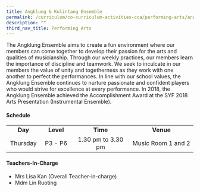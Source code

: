 ```yaml
---
title: Angklung & Kulintang Ensemble
permalink: /curriculum/co-curriculum-activities-cca/performing-arts/angklung-n-kulintang-ensemble/
description: ""
third_nav_title: Performing Arts
---
```

<p>The Angklung Ensemble aims to create a fun environment where our members can come together to develop their passion for the arts and qualities of musicianship. Through our weekly practices, our members learn the importance of discipline and teamwork. We seek to inculcate in our members the value of unity and togetherness as they work with one another to perfect the performances. In line with our school values, the Angklung Ensemble continues to nurture passionate and confident players who would strive for excellence at every performance. In 2018, the Angklung Ensemble achieved the Accomplishment Award at the SYF 2018 Arts Presentation (Instrumental Ensemble).</p>
<h4><strong>Schedule</strong></h4>
<table>
<tbody>
<tr>
<td style="text-align: center;" width="76"><strong>Day</strong></td>
<td style="text-align: center;" width="68"><strong>Level</strong></td>
<td style="text-align: center;" width="139"><strong>Time</strong></td>
<td style="text-align: center;" width="156"><strong>Venue</strong></td>
</tr>
<tr>
<td style="text-align: center;" width="76">Thursday</td>
<td style="text-align: center;" width="68">P3 - P6</td>
<td style="text-align: center;" width="139">1.30 pm to 3.30 pm</td>
<td style="text-align: center;" width="156">Music Room 1 and 2</td>
</tr>

</tbody>
</table>
<h4><strong>Teachers-In-Charge</strong></h4>
<ul>
<li>Mrs Lisa Kan (Overall Teacher-in-charge)</li>
<li>Mdm Lin Ruoting</li>

</ul>